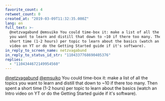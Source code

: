 ```yaml
---
favorite_count: 4
retweet_count: 0
created_at: "2019-03-09T11:32:35.000Z"
lang: en
full_text: >-
  @netzvagabund @emsuiko You could time-box it: make a list of all the topics
  you want to learn and distill that down to ~10 if there too many. Then spent a
  short time (1-2 hours) per topic to learn about the basics (watch an Intro
  video on YT or do the Getting Started guide if it's software).
in_reply_to_screen_name: netzvagabund
in_reply_to_status_id_str: "1104337768690405376"
replies:
  - "1104344672149954560"
---
```


[@netzvagabund](https://twitter.com/netzvagabund)
[@emsuiko](https://twitter.com/emsuiko) You could time-box it: make a list of
all the topics you want to learn and distill that down to ~10 if there too many.
Then spent a short time (1-2 hours) per topic to learn about the basics (watch
an Intro video on YT or do the Getting Started guide if it's software).
